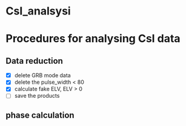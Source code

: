 # CsI_analsysi


# Procedures for analysing CsI data 

## Data reduction

- [x] delete GRB mode data 
- [x] delete the pulse_width < 80
- [x] calculate fake ELV, ELV > 0 
- [ ] save the products
    
## phase calculation
